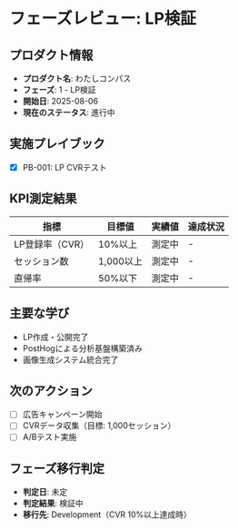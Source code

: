 # フェーズレビュー: LP検証

## プロダクト情報
- **プロダクト名**: わたしコンパス
- **フェーズ**: 1 - LP検証
- **開始日**: 2025-08-06
- **現在のステータス**: 進行中

## 実施プレイブック
- [x] PB-001: LP CVRテスト

## KPI測定結果
| 指標 | 目標値 | 実績値 | 達成状況 |
|-----|--------|--------|----------|
| LP登録率（CVR） | 10%以上 | 測定中 | - |
| セッション数 | 1,000以上 | 測定中 | - |
| 直帰率 | 50%以下 | 測定中 | - |

## 主要な学び
- LP作成・公開完了
- PostHogによる分析基盤構築済み
- 画像生成システム統合完了

## 次のアクション
- [ ] 広告キャンペーン開始
- [ ] CVRデータ収集（目標: 1,000セッション）
- [ ] A/Bテスト実施

## フェーズ移行判定
- **判定日**: 未定
- **判定結果**: 検証中
- **移行先**: Development（CVR 10%以上達成時）